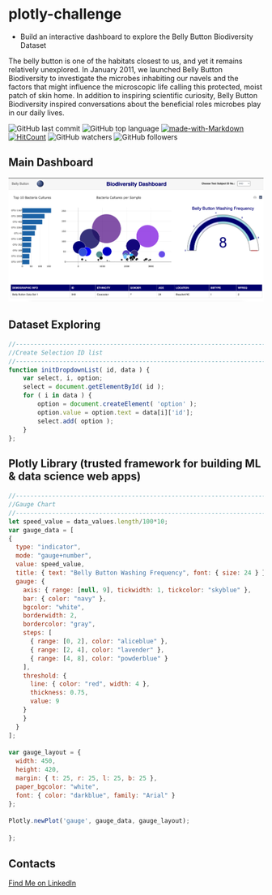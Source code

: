 # plotly-challenge
* Build an interactive dashboard to explore the Belly Button Biodiversity Dataset

The belly button is one of the habitats closest to us, and yet it remains relatively unexplored. In January 2011, we launched Belly Button Biodiversity to investigate the microbes inhabiting our navels and the factors that might influence the microscopic life calling this protected, moist patch of skin home. In addition to inspiring scientific curiosity, Belly Button Biodiversity inspired conversations about the beneficial roles microbes play in our daily lives.

![GitHub last commit](https://img.shields.io/github/last-commit/OlegRyzhkov2020/javascript-challenge)
![GitHub top language](https://img.shields.io/github/languages/top/OlegRyzhkov2020/plotly-challenge)
[![made-with-Markdown](https://img.shields.io/badge/Made%20with-Markdown-1f425f.svg)](http://commonmark.org)
[![HitCount](http://hits.dwyl.com/OlegRyzhkov2020/oil-project.svg)](http://hits.dwyl.com/OlegRyzhkov2020/plotly-challenge)
![GitHub watchers](https://img.shields.io/github/watchers/OlegRyzhkov2020/sql-challenge?label=Watch&style=social)
![GitHub followers](https://img.shields.io/github/followers/OlegRyzhkov2020?label=Follow&style=social)


## Main Dashboard

![dashboard_slide](images/bio_dashboard.png)

## Dataset Exploring

```JavaScript
//------------------------------------------------------------------------------
//Create Selection ID list
//------------------------------------------------------------------------------
function initDropdownList( id, data ) {
    var select, i, option;
    select = document.getElementById( id );
    for ( i in data ) {
        option = document.createElement( 'option' );
        option.value = option.text = data[i]['id'];
        select.add( option );
    }
};

```
## Plotly Library (trusted framework for building ML & data science web apps)

```JavaScript
//------------------------------------------------------------------------------
//Gauge Chart
//------------------------------------------------------------------------------
let speed_value = data_values.length/100*10;
var gauge_data = [
{
  type: "indicator",
  mode: "gauge+number",
  value: speed_value,
  title: { text: "Belly Button Washing Frequency", font: { size: 24 } },
  gauge: {
    axis: { range: [null, 9], tickwidth: 1, tickcolor: "skyblue" },
    bar: { color: "navy" },
    bgcolor: "white",
    borderwidth: 2,
    bordercolor: "gray",
    steps: [
      { range: [0, 2], color: "aliceblue" },
      { range: [2, 4], color: "lavender" },
      { range: [4, 8], color: "powderblue" }
    ],
    threshold: {
      line: { color: "red", width: 4 },
      thickness: 0.75,
      value: 9
    }
    }
  }
];

var gauge_layout = {
  width: 450,
  height: 420,
  margin: { t: 25, r: 25, l: 25, b: 25 },
  paper_bgcolor: "white",
  font: { color: "darkblue", family: "Arial" }
};

Plotly.newPlot('gauge', gauge_data, gauge_layout);

};
```
## Contacts
[Find Me on
LinkedIn](https://www.linkedin.com/in/oleg-n-ryzhkov/)
